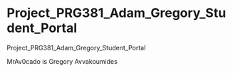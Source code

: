 # Project_PRG381_Adam_Gregory_Student_Portal
Project_PRG381_Adam_Gregory_Student_Portal

MrAv0cado is Gregory Avvakoumides
